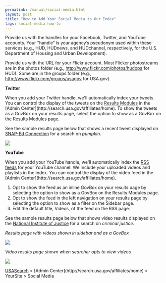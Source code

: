 ```yaml
---
permalink: /manual/social-media.html
layout: post
title: "How to Add Your Social Media to Our Index"
tags: social-media how-to
---
```

<p>Provide us with the handles for your Facebook, Twitter, and YouTube accounts. Your "handle" is your agency’s pseudonym used within these services (e.g., HUD, HUDnews, and HUDchannel, respectively, for the U.S. Department of Housing and Urban Development). </p>
<p>Provide us with the URL for your Flickr account. Most Flicker photostreams are in the photos folder (e.g., <a href="http://www.flickr.com/photos/hudopa">http://www.flickr.com/photos/hudopa</a> for HUD). Some are in the groups folder (e.g., <a href="http://www.flickr.com/groups/usagov">http://www.flickr.com/groups/usagov</a> for USA.gov).</p>
<p><strong>Twitter</strong></p>
<p>When you add your Twitter handle, we'll automatically index your tweets. You can control the display of the tweets on the <a href="/manual/results-modules.html">Results Modules</a> in the [Admin Center](http://search.usa.gov/affiliates/home). To show the tweets as a GovBox on your results page, select the option to show as a GovBox on the Results Modules page.</p>
<p>See the sample results page below that shows a recent tweet displayed on <a href="http://search.usa.gov/search?utf8=%E2%9C%93&amp;affiliate=snap-edconnection&amp;query=whole+grain">SNAP-Ed Connection</a> for a search on <em>pumpkin. </em></p>
<p><img src="http://f22818b4dfc10241d8a3-f1564c64756a8cfee25b6b19953b1d23.r31.cf2.rackcdn.com/tumblr_me7mccPN5z1qid15q.png"/></p>
<p><strong>YouTube</strong></p>
<p>When you add your YouTube handle, we'll automatically index the <a href="/manual/rss.html">RSS feeds</a> for your YouTube channel. We include your uploaded videos and playlists in the index. You can control the display of the video feed in the [Admin Center](http://search.usa.gov/affiliates/home).</p>
<ol><li>Opt to show the feed as an inline GovBox on your results page by selecting the option to show as a GovBox on the Results Modules page.</li>
<li>Opt to show the feed in the left navigation on your results page by selecting the option to show as a filter on the Sidebar page.</li>
<li>Edit the default title, Videos, of the feed on the RSS page.</li>
</ol><p>See the sample results page below that shows video results displayed on the <a href="http://search.usa.gov/search?query=criminal+justice&amp;affiliate=nationalinstituteofjustice">National Institute of Justice</a> for a search on <em>criminal justice. </em></p>
<p><em>Results page with videos shown in sidebar and as a GovBox</em></p>
<p><img src="http://f22818b4dfc10241d8a3-f1564c64756a8cfee25b6b19953b1d23.r31.cf2.rackcdn.com/tumblr_m6e4yyLQyG1qid15q.png"/></p>
<p><em>Video results page shown when searcher opts to view videos</em></p>
<p><img src="http://f22818b4dfc10241d8a3-f1564c64756a8cfee25b6b19953b1d23.r31.cf2.rackcdn.com/tumblr_m6e4zdECkS1qid15q.png"/></p>
<p><a href="http://usasearch.howto.gov/">USASearch</a> &gt; [Admin Center](http://search.usa.gov/affiliates/home) &gt; YourSite &gt; Social Media</p>
